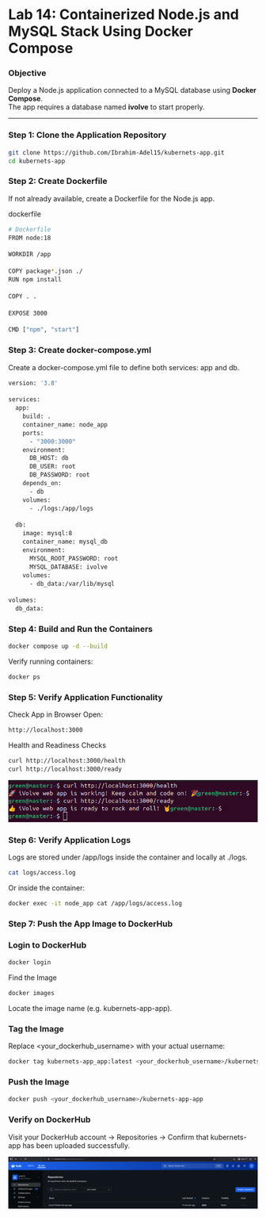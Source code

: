 # Lab 14: Containerized Node.js and MySQL Stack Using Docker Compose

###  Objective
Deploy a Node.js application connected to a MySQL database using **Docker Compose**.  
The app requires a database named **ivolve** to start properly.

---

### Step 1: Clone the Application Repository
```bash
git clone https://github.com/Ibrahim-Adel15/kubernets-app.git
cd kubernets-app
```
### Step 2: Create Dockerfile
If not already available, create a Dockerfile for the Node.js app.

dockerfile
```bash
# Dockerfile
FROM node:18

WORKDIR /app

COPY package*.json ./
RUN npm install

COPY . .

EXPOSE 3000

CMD ["npm", "start"]
```
### Step 3: Create docker-compose.yml
Create a docker-compose.yml file to define both services: app and db.

```bash
version: '3.8'

services:
  app:
    build: .
    container_name: node_app
    ports:
      - "3000:3000"
    environment:
      DB_HOST: db
      DB_USER: root
      DB_PASSWORD: root
    depends_on:
      - db
    volumes:
      - ./logs:/app/logs

  db:
    image: mysql:8
    container_name: mysql_db
    environment:
      MYSQL_ROOT_PASSWORD: root
      MYSQL_DATABASE: ivolve
    volumes:
      - db_data:/var/lib/mysql

volumes:
  db_data:
```
### Step 4: Build and Run the Containers
```bash
docker compose up -d --build
```
Verify running containers:

```bash
docker ps
```
### Step 5: Verify Application Functionality
Check App in Browser
Open: 
```bash 
http://localhost:3000
```
Health and Readiness Checks
```bash
curl http://localhost:3000/health
curl http://localhost:3000/ready
```
![App Screenshot](./screenshot.png)

###  Step 6: Verify Application Logs
Logs are stored under /app/logs inside the container and locally at ./logs.

```bash
cat logs/access.log
```
Or inside the container:
```bash
docker exec -it node_app cat /app/logs/access.log
```
### Step 7: Push the App Image to DockerHub
### Login to DockerHub
```bash
docker login
```
Find the Image
```bash
docker images
```
Locate the image name (e.g. kubernets-app-app).

### Tag the Image
Replace <your_dockerhub_username> with your actual username:
```bash
docker tag kubernets-app_app:latest <your_dockerhub_username>/kubernets-app-app
```
### Push the Image
```bash
docker push <your_dockerhub_username>/kubernets-app-app
```
### Verify on DockerHub
Visit your DockerHub account → Repositories → Confirm that kubernets-app has been uploaded successfully.

![App Screenshot](./screenshot2.png)

